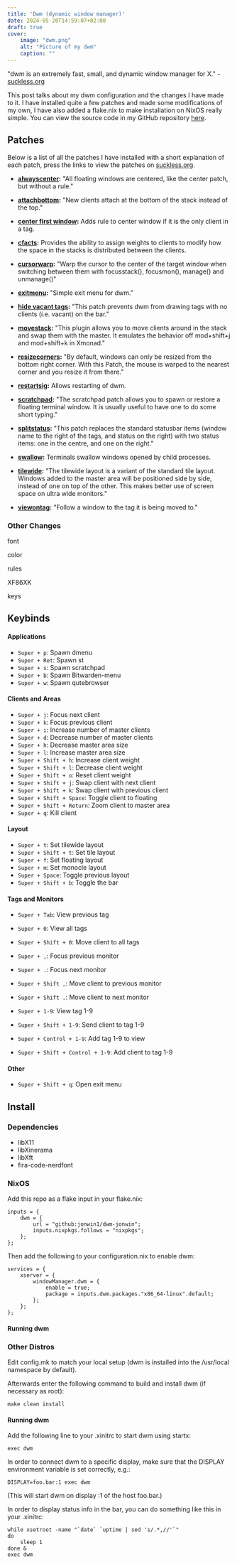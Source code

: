 ```yaml
---
title: 'Dwm (dynamic window manager)'
date: 2024-05-20T14:59:07+02:00
draft: true
cover:
    image: "dwm.png"
    alt: "Picture of my dwm"
    caption: ""
---
```


"dwm is an extremely fast, small, and dynamic window manager for X." -
[suckless.org](https://dwm.suckless.org/)

This post talks about my dwm configuration and the changes I have made to it. I
have installed quite a few patches and made some modifications of my own, I
have also added a flake.nix to make installation on NixOS really simple. You
can view the source code in my GitHub repository
[here](https://github.com/jonwin1/dwm-jonwin).

## Patches

Below is a list of all the patches I have installed with a short explanation of
each patch, press the links to view the patches on
[suckless.org](https://dwm.suckless.org/patches/).

- **[alwayscenter](https://dwm.suckless.org/patches/alwayscenter/):** "All
floating windows are centered, like the center patch, but without a rule."

- **[attachbottom](https://dwm.suckless.org/patches/attachbottom/):** "New
clients attach at the bottom of the stack instead of the top."

- **[center first
window](https://dwm.suckless.org/patches/center_first_window/):** Adds rule to
center window if it is the only client in a tag.

- **[cfacts](https://dwm.suckless.org/patches/cfacts/):** Provides the ability
to assign weights to clients to modify how the space in the stacks is
distributed between the clients.

- **[cursorwarp](https://dwm.suckless.org/patches/cursorwarp/):** "Warp the
cursor to the center of the target window when switching between them with
focusstack(), focusmon(), manage() and unmanage()"

- **[exitmenu](https://dwm.suckless.org/patches/exitmenu/):** "Simple exit menu
for dwm."

- **[hide vacant tags](https://dwm.suckless.org/patches/hide_vacant_tags/):**
"This patch prevents dwm from drawing tags with no clients (i.e. vacant) on the
bar."

- **[movestack](https://dwm.suckless.org/patches/movestack/):** "This plugin
allows you to move clients around in the stack and swap them with the master.
It emulates the behavior off mod+shift+j and mod+shift+k in Xmonad."

- **[resizecorners](https://dwm.suckless.org/patches/resizecorners/):** "By
default, windows can only be resized from the bottom right corner. With this
Patch, the mouse is warped to the nearest corner and you resize it from there."

- **[restartsig](https://dwm.suckless.org/patches/restartsig/):** Allows
restarting of dwm.

- **[scratchpad](https://dwm.suckless.org/patches/scratchpad/):** "The
scratchpad patch allows you to spawn or restore a floating terminal window. It
is usually useful to have one to do some short typing."

- **[splitstatus](https://dwm.suckless.org/patches/splitstatus/):** "This patch
replaces the standard statusbar items (window name to the right of the tags,
and status on the right) with two status items: one in the centre, and one on
the right."

- **[swallow](https://dwm.suckless.org/patches/swallow/):** Terminals swallow
windows opened by child processes.

- **[tilewide](https://dwm.suckless.org/patches/tilewide/):** "The tilewide
layout is a variant of the standard tile layout. Windows added to the master
area will be positioned side by side, instead of one on top of the other. This
makes better use of screen space on ultra wide monitors."

- **[viewontag](https://dwm.suckless.org/patches/viewontag/):** "Follow a
window to the tag it is being moved to."

### Other Changes

font

color

rules

XF86XK

keys

## Keybinds

#### Applications

- `Super + p`: Spawn dmenu
- `Super + Ret`: Spawn st
- `Super + s`: Spawn scratchpad
- `Super + b`: Spawn Bitwarden-menu
- `Super + w`: Spawn qutebrowser

#### Clients and Areas

- `Super + j`: Focus next client
- `Super + k`: Focus previous client
- `Super + i`: Increase number of master clients
- `Super + d`: Decrease number of master clients
- `Super + h`: Decrease master area size
- `Super + l`: Increase master area size
- `Super + Shift + h`: Increase client weight
- `Super + Shift + l`: Decrease client weight
- `Super + Shift + o`: Reset client weight
- `Super + Shift + j`: Swap client with next client
- `Super + Shift + k`: Swap client with previous client
- `Super + Shift + Space`: Toggle client to floating
- `Super + Shift + Return`: Zoom client to master area
- `Super + q`: Kill client

#### Layout

- `Super + t`: Set tilewide layout
- `Super + Shift + t`: Set tile layout
- `Super + f`: Set floating layout
- `Super + m`: Set monocle layout
- `Super + Space`: Toggle previous layout
- `Super + Shift + b`: Toggle the bar

#### Tags and Monitors

- `Super + Tab`: View previous tag
- `Super + 0`: View all tags
- `Super + Shift + 0`: Move client to all tags
- `Super + ,`: Focus previous monitor
- `Super + .`: Focus next monitor
- `Super + Shift ,`: Move client to previous monitor
- `Super + Shift .`: Move client to next monitor

- `Super + 1-9`: View tag 1-9
- `Super + Shift + 1-9`: Send client to tag 1-9
- `Super + Control + 1-9`: Add tag 1-9 to view
- `Super + Shift + Control + 1-9`: Add client to tag 1-9

#### Other

- `Super + Shift + q`: Open exit menu

## Install

### Dependencies

- libX11
- libXinerama
- libXft
- fira-code-nerdfont

### NixOS

Add this repo as a flake input in your flake.nix:

    inputs = {
        dwm = {
            url = "github:jonwin1/dwm-jonwin";
            inputs.nixpkgs.follows = "nixpkgs";
        };
    };

Then add the following to your configuration.nix to enable dwm:

    services = {
        xserver = {
            windowManager.dwm = {
                enable = true;
                package = inputs.dwm.packages."x86_64-linux".default;
            };
        };
    };

#### Running dwm

### Other Distros

Edit config.mk to match your local setup (dwm is installed into
the /usr/local namespace by default).

Afterwards enter the following command to build and install dwm (if
necessary as root):

    make clean install

#### Running dwm

Add the following line to your .xinitrc to start dwm using startx:

    exec dwm

In order to connect dwm to a specific display, make sure that
the DISPLAY environment variable is set correctly, e.g.:

    DISPLAY=foo.bar:1 exec dwm

(This will start dwm on display :1 of the host foo.bar.)

In order to display status info in the bar, you can do something
like this in your .xinitrc:

    while xsetroot -name "`date` `uptime | sed 's/.*,//'`"
    do
    	sleep 1
    done &
    exec dwm
